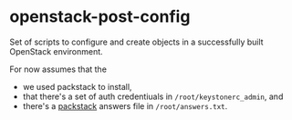 openstack-post-config
=====================

Set of scripts to configure and create objects in a successfully built OpenStack environment.

For now assumes that the 

- we used packstack to install, 
- that there's a set of auth credentiuals in `/root/keystonerc_admin`, and 
- there's a [packstack](https://github.com/stackforge/packstack) answers file in `/root/answers.txt`.



